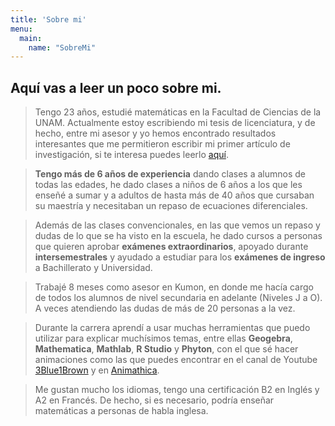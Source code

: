 ```yaml
---
title: 'Sobre mi'
menu:
  main:
    name: "SobreMi"
---
```


## Aquí vas a leer un poco sobre mi.

> Tengo 23 años, estudié matemáticas en la Facultad de Ciencias de la UNAM. Actualmente estoy escribiendo mi tesis de licenciatura, y de hecho, entre mi asesor y yo hemos encontrado resultados interesantes que me permitieron escribir mi primer artículo de investigación, si te interesa puedes leerlo [aquí](https://arxiv.org/pdf/2205.01377.pdf).

> **Tengo más de 6 años de experiencia** dando clases a alumnos de todas las edades, he dado clases a niños de 6 años a los que les enseñé a sumar y a adultos de hasta más de 40 años que cursaban su maestría y necesitaban un repaso de ecuaciones diferenciales.

> Además de las clases convencionales, en las que vemos un repaso y dudas de lo que se ha visto en la escuela, he dado cursos a personas que quieren aprobar **exámenes extraordinarios**, apoyado durante **intersemestrales** y ayudado a estudiar para los **exámenes de ingreso** a Bachillerato y Universidad.

> Trabajé 8 meses como asesor en Kumon, en donde me hacía cargo de todos los alumnos de nivel secundaria en adelante (Niveles J a O). A veces atendiendo las dudas de más de 20 personas a la vez.

> Durante la carrera aprendí a usar muchas herramientas que puedo utilizar para explicar muchísimos temas, entre ellas **Geogebra**, **Mathematica**, **Mathlab**, **R Studio** y **Phyton**, con el que sé hacer animaciones como las que puedes encontrar en el canal de Youtube [3Blue1Brown](https://www.youtube.com/c/3blue1brown) y en [Animathica](https://www.youtube.com/channel/UCzkyH2bxpesubzc87VxqDiA).


> Me gustan mucho los idiomas, tengo una certificación B2 en Inglés y A2 en Francés. De hecho, si es necesario, podría enseñar matemáticas a personas de habla inglesa.
